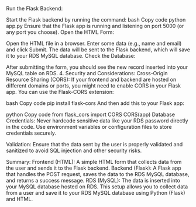 Run the Flask Backend:

Start the Flask backend by running the command:
bash
Copy code
python app.py
Ensure that the Flask app is running and listening on port 5000 (or any port you choose).
Open the HTML Form:

Open the HTML file in a browser.
Enter some data (e.g., name and email) and click Submit.
The data will be sent to the Flask backend, which will save it to your RDS MySQL database.
Check the Database:

After submitting the form, you should see the new record inserted into your MySQL table on RDS.
4. Security and Considerations:
Cross-Origin Resource Sharing (CORS): If your frontend and backend are hosted on different domains or ports, you might need to enable CORS in your Flask app. You can use the Flask-CORS extension:

bash
Copy code
pip install flask-cors
And then add this to your Flask app:

python
Copy code
from flask_cors import CORS
CORS(app)
Database Credentials: Never hardcode sensitive data like your RDS password directly in the code. Use environment variables or configuration files to store credentials securely.

Validation: Ensure that the data sent by the user is properly validated and sanitized to avoid SQL injection and other security risks.

Summary:
Frontend (HTML): A simple HTML form that collects data from the user and sends it to the Flask backend.
Backend (Flask): A Flask app that handles the POST request, saves the data to the RDS MySQL database, and returns a success message.
RDS (MySQL): The data is inserted into your MySQL database hosted on RDS.
This setup allows you to collect data from a user and save it to your RDS MySQL database using Python (Flask) and HTML.
